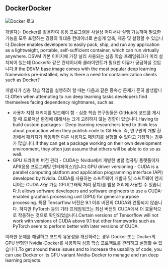 ## <a name="docker"></a><span data-ttu-id="bf477-101">Docker</span><span class="sxs-lookup"><span data-stu-id="bf477-101">Docker</span></span>

![Docker 로고](../media/3-image1.PNG)

<span data-ttu-id="bf477-103">개발자는 Docker를 활용하여 응용 프로그램을 사실상 어디서나 실행 가능하며 필요한 기능을 모두 포함하는 경량의 휴대용 컨테이너로 손쉽게 압축, 제공 및 실행할 수 있습니다.</span><span class="sxs-lookup"><span data-stu-id="bf477-103">Docker enables developers to easily pack, ship, and run any  application as a lightweight, portable, self-sufficient container, which can run virtually anywhere.</span></span> <span data-ttu-id="bf477-104">DSVM 기본 이미지에 가장 널리 사용되는 심층 학습 프레임워크가 미리 설치되어 있는데 Docker와 같은 컨테이너화 클라이언트가 필요한 이유가 궁금하실 것입니다.</span><span class="sxs-lookup"><span data-stu-id="bf477-104">If the DSVM base image comes with the most popular deep learning frameworks pre-installed, why is there a need for containerization clients such as Docker?</span></span>

<span data-ttu-id="bf477-105">개발자가 심층 학습 작업을 실행하려 할 때는 다음과 같은 종속성 문제가 흔히 발생합니다.</span><span class="sxs-lookup"><span data-stu-id="bf477-105">Often when attempting to run deep learning tasks developers find themselves facing dependency nightmares, such as:</span></span> 

- <span data-ttu-id="bf477-106">사용자 지정 패키지를 빌드해야 함 - 심층 학습 연구원들은 GitHub에 코드를 게시할 때 프로덕션 환경에 대해서는 크게 고려하지 않는 경향이 있습니다.</span><span class="sxs-lookup"><span data-stu-id="bf477-106">Having to build custom packages - Deep learning researchers tend to think less about production when they publish code to Git Hub.</span></span> <span data-ttu-id="bf477-107">즉, 연구원의 개발 환경에서 패키지가 작동하면 다른 사용자도 패키지를 실행할 수 있다고 가정하는 경우가 많습니다.</span><span class="sxs-lookup"><span data-stu-id="bf477-107">If they can get a package working on their own development environment, they often just assume that others will be able to do so as well.</span></span>
- <span data-ttu-id="bf477-108">GPU 드라이버 버전 관리 - CUDA는 Nvidia에서 개발한 병렬 컴퓨팅 플랫폼이자 API(응용 프로그래밍 인터페이스)입니다.</span><span class="sxs-lookup"><span data-stu-id="bf477-108">GPU driver versioning - CUDA is a parallel computing platform and application programming interface (API) developed by Nvidia.</span></span> <span data-ttu-id="bf477-109">CUDA를 사용하는 소프트웨어 개발자 및 소프트웨어 엔지니어는 CUDA 사용 가능 GPU(그래픽 처리 장치)를 범용 처리에 사용할 수 있습니다.</span><span class="sxs-lookup"><span data-stu-id="bf477-109">It allows software developers and software engineers to use a CUDA-enabled graphics processing unit (GPU) for general-purpose processing.</span></span> <span data-ttu-id="bf477-110">특정 Tensorflow 버전은 9.1 이후 버전의 CUDA와 연동되지 않습니다. 하지만 PyTorch 등의 기타 프레임워크는 최신 버전의 CUDA에서 더 효율적으로 작동하는 것으로 확인되었습니다.</span><span class="sxs-lookup"><span data-stu-id="bf477-110">Certain versions of Tensorflow will not work with versions of CUDA above 9.1 but other frameworks such as PyTorch seem to perform better with later versions of CUDA.</span></span>

<span data-ttu-id="bf477-111">이러한 문제를 해결하고 코드의 유용성을 개선하려는 경우 Docker 또는 Docker의 GPU 변형인 Nvidia-Docker를 사용하여 심층 학습 프로젝트를 관리하고 실행할 수 있습니다.</span><span class="sxs-lookup"><span data-stu-id="bf477-111">To get around these issues and to increase the usability of code, you can use Docker or its GPU variant Nvidia-Docker to manage and run deep learning projects.</span></span> 

<!--Quiz 
What is CUDA? 
What versioning issues do deep learning engineers deal with? -->